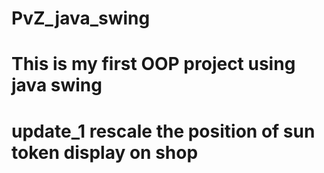 # PvZ_java_swing
# This is my first OOP project using java swing
# update_1 rescale the position of sun token display on shop
